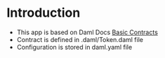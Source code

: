 # Introduction

- This app is based on Daml Docs [Basic Contracts](https://docs.daml.com/daml/intro/1_Token.html)
- Contract is defined in .daml/Token.daml file
- Configuration is stored in daml.yaml file
